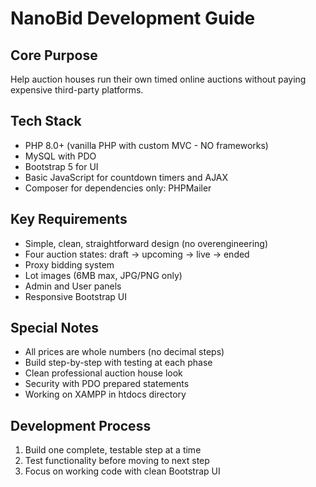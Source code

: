 # NanoBid Development Guide

## Core Purpose
Help auction houses run their own timed online auctions without paying expensive third-party platforms.

## Tech Stack
- PHP 8.0+ (vanilla PHP with custom MVC - NO frameworks)
- MySQL with PDO
- Bootstrap 5 for UI
- Basic JavaScript for countdown timers and AJAX
- Composer for dependencies only: PHPMailer

## Key Requirements
- Simple, clean, straightforward design (no overengineering)
- Four auction states: draft → upcoming → live → ended
- Proxy bidding system
- Lot images (6MB max, JPG/PNG only)
- Admin and User panels
- Responsive Bootstrap UI

## Special Notes
- All prices are whole numbers (no decimal steps)
- Build step-by-step with testing at each phase
- Clean professional auction house look
- Security with PDO prepared statements
- Working on XAMPP in htdocs directory

## Development Process
1. Build one complete, testable step at a time
2. Test functionality before moving to next step
3. Focus on working code with clean Bootstrap UI 